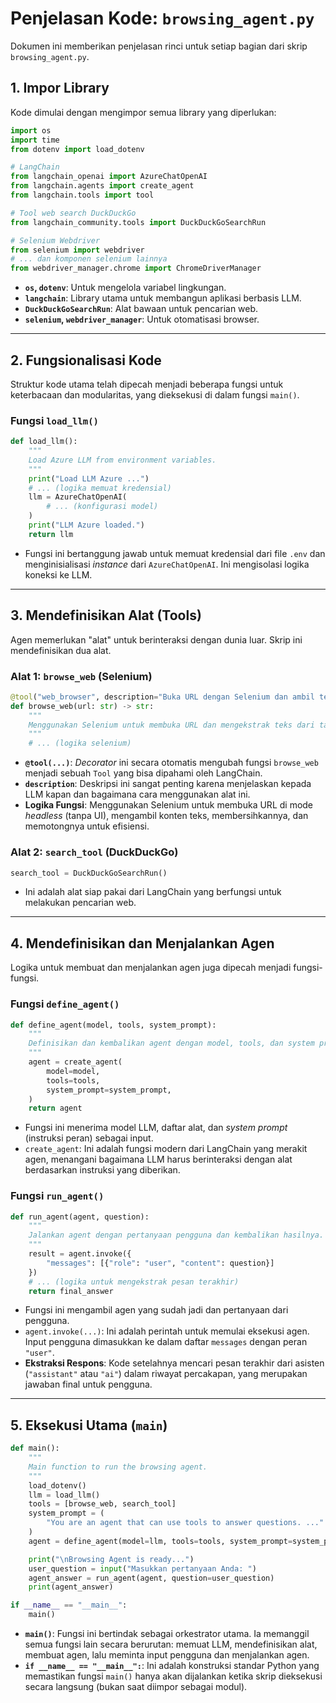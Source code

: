 # Penjelasan Kode: `browsing_agent.py`

Dokumen ini memberikan penjelasan rinci untuk setiap bagian dari skrip `browsing_agent.py`.

## 1. Impor Library

Kode dimulai dengan mengimpor semua library yang diperlukan:

```python
import os
import time
from dotenv import load_dotenv

# LangChain
from langchain_openai import AzureChatOpenAI
from langchain.agents import create_agent
from langchain.tools import tool

# Tool web search DuckDuckGo
from langchain_community.tools import DuckDuckGoSearchRun

# Selenium Webdriver
from selenium import webdriver
# ... dan komponen selenium lainnya
from webdriver_manager.chrome import ChromeDriverManager
```
- **`os`, `dotenv`**: Untuk mengelola variabel lingkungan.
- **`langchain`**: Library utama untuk membangun aplikasi berbasis LLM.
- **`DuckDuckGoSearchRun`**: Alat bawaan untuk pencarian web.
- **`selenium`, `webdriver_manager`**: Untuk otomatisasi browser.

---

## 2. Fungsionalisasi Kode

Struktur kode utama telah dipecah menjadi beberapa fungsi untuk keterbacaan dan modularitas, yang dieksekusi di dalam fungsi `main()`.

### Fungsi `load_llm()`

```python
def load_llm():
    """
    Load Azure LLM from environment variables.
    """
    print("Load LLM Azure ...")
    # ... (logika memuat kredensial)
    llm = AzureChatOpenAI(
        # ... (konfigurasi model)
    )
    print("LLM Azure loaded.")
    return llm
```
- Fungsi ini bertanggung jawab untuk memuat kredensial dari file `.env` dan menginisialisasi *instance* dari `AzureChatOpenAI`. Ini mengisolasi logika koneksi ke LLM.

---

## 3. Mendefinisikan Alat (Tools)

Agen memerlukan "alat" untuk berinteraksi dengan dunia luar. Skrip ini mendefinisikan dua alat.

### Alat 1: `browse_web` (Selenium)

```python
@tool("web_browser", description="Buka URL dengan Selenium dan ambil teks dari <body> (dipotong 1500 char).")
def browse_web(url: str) -> str:
    """
    Menggunakan Selenium untuk membuka URL dan mengekstrak teks dari tag <body>.
    """
    # ... (logika selenium)
```
- **`@tool(...)`**: *Decorator* ini secara otomatis mengubah fungsi `browse_web` menjadi sebuah `Tool` yang bisa dipahami oleh LangChain.
- **`description`**: Deskripsi ini sangat penting karena menjelaskan kepada LLM kapan dan bagaimana cara menggunakan alat ini.
- **Logika Fungsi**: Menggunakan Selenium untuk membuka URL di mode *headless* (tanpa UI), mengambil konten teks, membersihkannya, dan memotongnya untuk efisiensi.

### Alat 2: `search_tool` (DuckDuckGo)

```python
search_tool = DuckDuckGoSearchRun()
```
- Ini adalah alat siap pakai dari LangChain yang berfungsi untuk melakukan pencarian web.

---

## 4. Mendefinisikan dan Menjalankan Agen

Logika untuk membuat dan menjalankan agen juga dipecah menjadi fungsi-fungsi.

### Fungsi `define_agent()`

```python
def define_agent(model, tools, system_prompt):
    """
    Definisikan dan kembalikan agent dengan model, tools, dan system prompt yang diberikan.
    """
    agent = create_agent(
        model=model,
        tools=tools,
        system_prompt=system_prompt,
    )
    return agent
```
- Fungsi ini menerima model LLM, daftar alat, dan *system prompt* (instruksi peran) sebagai input.
- `create_agent`: Ini adalah fungsi modern dari LangChain yang merakit agen, menangani bagaimana LLM harus berinteraksi dengan alat berdasarkan instruksi yang diberikan.

### Fungsi `run_agent()`

```python
def run_agent(agent, question):
    """
    Jalankan agent dengan pertanyaan pengguna dan kembalikan hasilnya.
    """
    result = agent.invoke({
        "messages": [{"role": "user", "content": question}]
    })
    # ... (logika untuk mengekstrak pesan terakhir)
    return final_answer
```
- Fungsi ini mengambil agen yang sudah jadi dan pertanyaan dari pengguna.
- `agent.invoke(...)`: Ini adalah perintah untuk memulai eksekusi agen. Input pengguna dimasukkan ke dalam daftar `messages` dengan peran `"user"`.
- **Ekstraksi Respons**: Kode setelahnya mencari pesan terakhir dari asisten (`"assistant"` atau `"ai"`) dalam riwayat percakapan, yang merupakan jawaban final untuk pengguna.

---

## 5. Eksekusi Utama (`main`)

```python
def main():
    """
    Main function to run the browsing agent.
    """
    load_dotenv()
    llm = load_llm()
    tools = [browse_web, search_tool]
    system_prompt = (
        "You are an agent that can use tools to answer questions. ..."
    )
    agent = define_agent(model=llm, tools=tools, system_prompt=system_prompt)

    print("\nBrowsing Agent is ready...")
    user_question = input("Masukkan pertanyaan Anda: ")
    agent_answer = run_agent(agent, question=user_question)
    print(agent_answer)

if __name__ == "__main__":
    main()
```
- **`main()`**: Fungsi ini bertindak sebagai orkestrator utama. Ia memanggil semua fungsi lain secara berurutan: memuat LLM, mendefinisikan alat, membuat agen, lalu meminta input pengguna dan menjalankan agen.
- **`if __name__ == "__main__":`**: Ini adalah konstruksi standar Python yang memastikan fungsi `main()` hanya akan dijalankan ketika skrip dieksekusi secara langsung (bukan saat diimpor sebagai modul).
